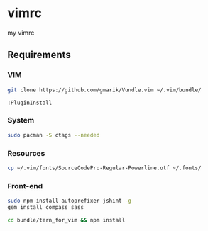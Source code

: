 # vimrc
my vimrc

## Requirements
### VIM
``` sh
git clone https://github.com/gmarik/Vundle.vim ~/.vim/bundle/
```
``` vim
:PluginInstall
```

### System
``` sh
sudo pacman -S ctags --needed
```

### Resources
``` sh
cp ~/.vim/fonts/SourceCodePro-Regular-Powerline.otf ~/.fonts/
```

### Front-end
``` sh
sudo npm install autoprefixer jshint -g
gem install compass sass

cd bundle/tern_for_vim && npm install
```
